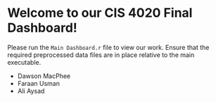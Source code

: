 # Welcome to our CIS 4020 Final Dashboard!

Please run the `Main Dashboard.r` file to view our work. Ensure that the required preprocessed data files are in place relative to the main executable.

- Dawson MacPhee
- Faraan Usman
- Ali Aysad
